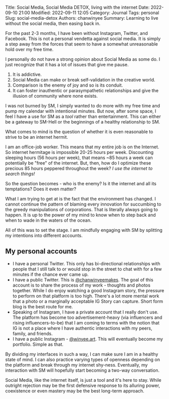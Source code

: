 Title: Social Media, Social Media DETOX, living with the internet
Date: 2022-09-10 21:00
Modified: 2022-09-11 12:05
Category: Journal
Tags: personal
Slug: social-media-detox
Authors: chanwinyee
Summary: Learning to live without the social media, then easing back in.

For the past 2-3 months, I have been without Instagram, Twitter, and Facebook. This is not a personal vendetta against social media. It is simply a step away from the forces that seem to have a somewhat unreasonable hold over my free time.

I personally do not have a strong opinion about Social Media as some do. I just recognize that it has a lot of issues that give me pause.

1. It is addictive.
2. Social Media can make or break self-validation in the creative world.
3. Comparison is the enemy of joy and so is its conduit.
4. It can foster inauthentic or parasympathetic relationships and give the illusion of community where none exists.

I was not burned by SM, I simply wanted to do more with my free time and pump my calendar with intentional minutes. But now, after some space, I feel I have a use for SM as a *tool* rather than entertainment. This can either be a gateway to SM-Hell or the beginnings of a healthy relationship to SM.

What comes to mind is the question of whether it is even reasonable to strive to be an internet hermit.

I am an office-job worker. This means that my entire job is on the Internet. So internet hermitage is impossible 20-25 hours per week. Discounting sleeping hours (56 hours per week), that means ~85 hours a week can potentially be "free" of the internet. But, then, how do I optimize these precious 85 hours peppered throughout the week? *I use the internet to search things!* 

So the question becomes - who is the enemy? Is it the internet and all its temptations? Does it even matter?

What I am trying to get at is the fact that the environment has changed. I cannot continue the pattern of blaming every innovation for succumbing to the greedy manipulations of corporations. That is literally always going to happen. It is up to the power of my mind to know when to step back and when to wade in the waters of the ocean. 

All of this was to set the stage. I am mindfully engaging with SM by splitting my intentions into different accounts.

## My personal accounts
- I have a personal Twitter. This only has bi-directional relationships with people that I still talk to or would stop in the street to chat with for a few minutes if the chance ever came up.
- I have a public Twitter. This is [@chanwinyeemakes](https://twitter.com/chanwinyeemakes). The goal of this account is to share the process of my work - thoughts and photos together. While I do enjoy watching a good Instagram story, the pressure to perform on that platform is too high. There's a lot more mental work that a photo or a marginally acceptable IG Story can capture. Short form blog is the best route for me.
- Speaking of Instagram, I have a private account that I really don't use. The platform has become too advertisement-heavy (via influencers and rising influencers-to-be) that I am coming to terms with the notion that IG is not a place where I have authentic interactions with my peers, family, and friends.
- I have a public Instagram - [@winyee.art](http://instagram.com/winyee.art/). This will eventually become my portfolio. Simple as that.

By dividing my interfaces in such a way, I can make sure I am in a healthy state of mind. I can also practice varying types of openness depending on the platform and break through my internet shy-ness. Eventually, my interaction with SM will hopefully start becoming a two-way conversation.

Social Media, like the internet itself, is just a tool and it's here to stay. While outright rejection may be the first defensive response to its alluring power, coexistence or even mastery may be the best long-term approach.